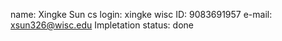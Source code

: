name: Xingke Sun
cs login: xingke
wisc ID: 9083691957
e-mail: xsun326@wisc.edu
Impletation status: done
